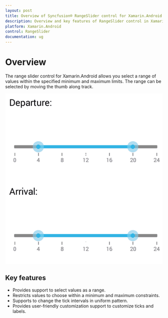 ```yaml
---
layout: post
title: Overview of Syncfusion® RangeSlider control for Xamarin.Android
description: Overview and key features of RangeSlider control in Xamarin.Android
platform: Xamarin.Android
control: RangeSlider
documentation: ug
---
```


# Overview

The range slider control for Xamarin.Android allows you select a range of values within the specified minimum and maximum limits. The range can be selected by moving the thumb along track.

![](images/Overview.png)

## Key features

* Provides support to select values as a range.
 
* Restricts values to choose within a minimum and maximum constraints.
 
* Supports to change the tick intervals in uniform pattern.
 
* Provides user-friendly customization support to customize ticks and labels.
